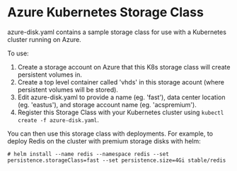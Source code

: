 # Azure Kubernetes Storage Class

azure-disk.yaml contains a sample storage class for use with a Kubernetes cluster running
on Azure.

To use:

1. Create a storage account on Azure that this K8s storage class will create persistent volumes in.
2. Create a top level container called 'vhds' in this storage acount (where persistent volumes will be stored).
3. Edit azure-disk.yaml to provide a name (eg. 'fast'), data center location (eg. 'eastus'), and storage account name (eg. 'acspremium').
4. Register this Storage Class with your Kubernetes cluster using `kubectl create -f azure-disk.yaml`.

You can then use this storage class with deployments.  For example, to deploy Redis on the cluster with premium storage disks with helm:

`# helm install --name redis --namespace redis --set persistence.storageClass=fast --set persistence.size=4Gi stable/redis`
